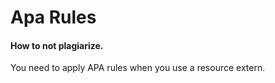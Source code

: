 # Apa Rules

#### How to not plagiarize.

You need to apply APA rules when you use a resource extern.



